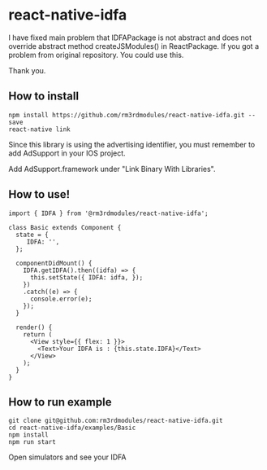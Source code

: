 # react-native-idfa

I have fixed main problem that IDFAPackage is not abstract and does not override abstract method createJSModules() in ReactPackage.
If you got a problem from original repository. You could use this.

Thank you.

## How to install

```
npm install https://github.com/rm3rdmodules/react-native-idfa.git --save
react-native link
```

Since this library is using the advertising identifier, you must remember to add
AdSupport in your IOS project.

Add AdSupport.framework under "Link Binary With Libraries".

## How to use!

```
import { IDFA } from '@rm3rdmodules/react-native-idfa';

class Basic extends Component {
  state = {
     IDFA: '',
  };

  componentDidMount() {
    IDFA.getIDFA().then((idfa) => {
      this.setState({ IDFA: idfa, });
    })
    .catch((e) => {
      console.error(e);
    });
  }

  render() {
    return (
      <View style={{ flex: 1 }}>
        <Text>Your IDFA is : {this.state.IDFA}</Text>
      </View>
    );
  }
}
```

## How to run example

```
git clone git@github.com:rm3rdmodules/react-native-idfa.git
cd react-native-idfa/examples/Basic
npm install
npm run start
```

Open simulators and see your IDFA
